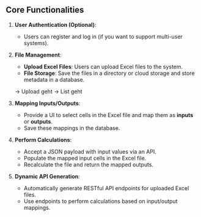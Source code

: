 

## Core Functionalities


1. **User Authentication (Optional)**:    
    - Users can register and log in (if you want to support multi-user systems).

2. **File Management**:
    - **Upload Excel Files**: Users can upload Excel files to the system.
    - **File Storage**: Save the files in a directory or cloud storage and store metadata in a database.

    -> Upload geht
    -> List geht

3. **Mapping Inputs/Outputs**:
    - Provide a UI to select cells in the Excel file and map them as **inputs** or **outputs**.
    - Save these mappings in the database.

4. **Perform Calculations**:
    - Accept a JSON payload with input values via an API.
    - Populate the mapped input cells in the Excel file.
    - Recalculate the file and return the mapped outputs.

5. **Dynamic API Generation**:
    - Automatically generate RESTful API endpoints for uploaded Excel files.
    - Use endpoints to perform calculations based on input/output mappings.
